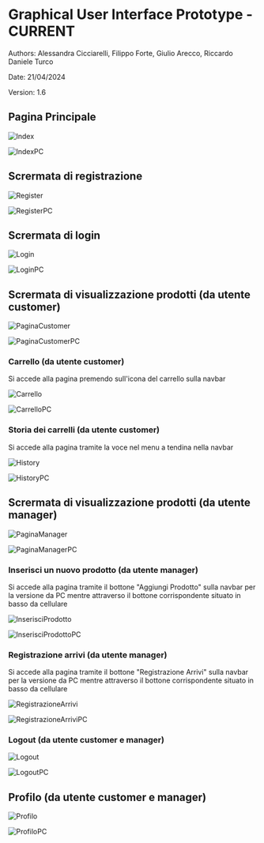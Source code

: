 # Graphical User Interface Prototype - CURRENT

Authors: Alessandra Cicciarelli, Filippo Forte, Giulio Arecco, Riccardo Daniele Turco

Date: 21/04/2024

Version: 1.6

## Pagina Principale

![Index](/img/Index.png)

![IndexPC](/img/IndexPC.png)

## Scrermata di registrazione

![Register](/img/Register.png)

![RegisterPC](/img/RegisterPC.png)

## Scrermata di login

![Login](/img/Login.png)

![LoginPC](/img/LoginPC.png)

## Scrermata di visualizzazione prodotti (da utente customer)

![PaginaCustomer](/img/PaginaCustomer.png)

![PaginaCustomerPC](/img/PaginaCustomerPC.png)

### Carrello (da utente customer)

Si accede alla pagina premendo sull'icona del carrello sulla navbar

![Carrello](/img/Carrello.png)

![CarrelloPC](/img/CarrelloPC.png)

### Storia dei carrelli (da utente customer)

Si accede alla pagina tramite la voce nel menu a tendina nella navbar

![History](/img/History.png)

![HistoryPC](/img/HistoryPC.png)

## Scrermata di visualizzazione prodotti (da utente manager)

![PaginaManager](/img/PaginaManager.png)

![PaginaManagerPC](/img/PaginaManagerPC.png)

### Inserisci un nuovo prodotto (da utente manager)

Si accede alla pagina tramite il bottone "Aggiungi Prodotto" sulla navbar per la versione da PC mentre attraverso il bottone corrispondente situato in basso da cellulare

![InserisciProdotto](/img/InserisciProdotto.png)

![InserisciProdottoPC](/img/InserisciProdottoPC.png)

### Registrazione arrivi (da utente manager)

Si accede alla pagina tramite il bottone "Registrazione Arrivi" sulla navbar per la versione da PC mentre attraverso il bottone corrispondente situato in basso da cellulare

![RegistrazioneArrivi](/img/RegistrazioneArrivi.png)

![RegistrazioneArriviPC](/img/RegistrazioneArriviPC.png)

### Logout (da utente customer e manager)

![Logout](/img/Logout.png)

![LogoutPC](/img/LogoutPC.png)

## Profilo (da utente customer e manager)

![Profilo](/img/Profilo.png)

![ProfiloPC](/img/ProfiloPC.png)
